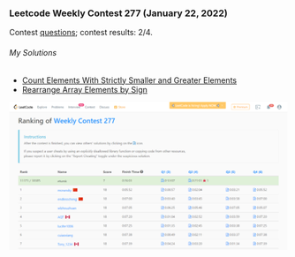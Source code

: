 ### Leetcode Weekly Contest 277 (January 22, 2022)
Contest [questions](https://leetcode.com/contest/weekly-contest-277 'Link to Contest Questions'); 
contest results: 2/4.

###### My Solutions
* [Count Elements With Strictly Smaller and Greater Elements](https://github.com/ez2rok/coding-contests/blob/main/week2/contests/leetcode_weekly/2148_count_elements_with_strictly_smaller_and_greater_elements.py)
* [Rearrange Array Elements by Sign](https://github.com/ez2rok/coding-contests/blob/main/week2/contests/leetcode_weekly/2149_rearrange_array_elements_by_sign.py)

<img src="../../../contest_screenshots/leetcode_weekly_277.png" alt="Screenshot of my contest results." width="800"/>
